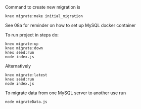 Command to create new migration is

```
knex migrate:make initial_migration
```

See 08a for reminder on how to set up MySQL docker container

To run project in steps do:

```
knex migrate:up
knex migrate:down
knex seed:run
node index.js
```

Alternatively

```
knex migrate:latest
knex seed:run
node index.js
```

To migrate data from one MySQL server to another use run

```
node migrateData.js
```
